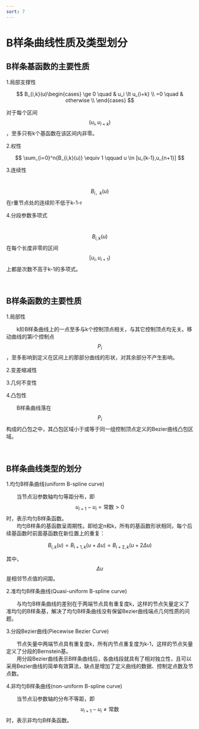 ```yaml
---
sort: 7
---
```


# B样条曲线性质及类型划分

## B样条基函数的主要性质

1.局部支撑性

$$ B_{i,k}(u)\begin{cases}
\ge 0 \quad & u_i \lt u_{i+k} \\
=0    \quad & otherwise       \\
\end{cases} 
$$

对于每个区间$$ (u_i,u_{i+k}) $$，至多只有k个基函数在该区间内非零。

2.权性

$$ \sum_{i=0}^n{B_{i,k}(u)} \equiv 1 \qquad u \in [u_{k-1},u_{n+1}] $$

3.连续性

&emsp;&emsp;$$ B_{i，k}(u) $$在r重节点处的连续阶不低于k-1-r

4.分段参数多项式

&emsp;&emsp;$$ B_{i,k}(u) $$在每个长度非零的区间$$ [u_i,u_{i+1}) $$上都是次数不高于k-1的多项式。

<br />

## B样条函数的主要性质

1.局部性

&emsp;&emsp;k阶B样条曲线上的一点至多与k个控制顶点相关，与其它控制顶点均无关。移动曲线的第i个控制点$$ P_i $$，至多影响到定义在区间上的那部分曲线的形状，对其余部分不产生影响。

2.变差缩减性

3.几何不变性

4.凸包性

&emsp;&emsp;B样条曲线落在$$ P_i $$构成的凸包之中，其凸包区域小于或等于同一组控制顶点定义的Bezier曲线凸包区域。 

<br />

## B样条曲线类型的划分

1.均匀B样条曲线(uniform B-spline curve)

&emsp;&emsp;当节点沿参数轴均匀等距分布，即$$ u_{i+1}-u_i =\text{常数} \gt 0 $$时，表示均匀B样条函数。  
&emsp;&emsp;均匀B样条的基函数呈周期性。即给定n和k，所有的基函数形状相同，每个后续基函数时前面基函数在新位置上的重复：

$$ B_{i,k}(u) 
= B_{i+1,k}(u+\Delta u) 
= B_{i+2,k}(u+2\Delta u) 
$$

其中，$$ \Delta u $$是相邻节点值的间距。

2.准均匀B样条曲线(Quasi-uniform B-spline curve)

&emsp;&emsp;与均匀B样条曲线的差别在于两端节点具有重复度k，这样的节点矢量定义了准均匀的B样条基，解决了均匀B样条曲线没有保留Bezier曲线端点几何性质的问题。

3.分段Bezier曲线(Piecewise Bezier Curve)

&emsp;&emsp;节点矢量中两端节点具有重复度k，所有内节点重复度为k-1，这样的节点矢量定义了分段的Bernstein基。  
&emsp;&emsp;用分段Bezier曲线表示B样条曲线后，各曲线段就具有了相对独立性，且可以采用Bezier曲线的简单有效算法，缺点是增加了定义曲线的数据、控制定点数及节点数。

4.非均匀B样条曲线(non-uniform B-spline curve)

&emsp;&emsp;当节点沿参数轴的分布不等距，即$$ u_{i+1}-u_i \ne \text{常数}$$时，表示非均匀B样条函数。


$$  $$